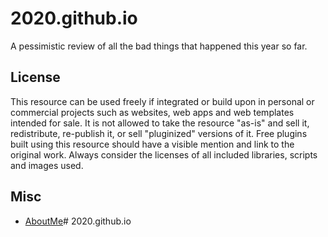 # 2020.github.io

A pessimistic review of all the bad things that happened this year so far.

## License
This resource can be used freely if integrated or build upon in personal or commercial projects such as websites, web apps and web templates intended for sale. It is not allowed to take the resource "as-is" and sell it, redistribute, re-publish it, or sell "pluginized" versions of it. Free plugins built using this resource should have a visible mention and link to the original work. Always consider the licenses of all included libraries, scripts and images used.

## Misc

- [AboutMe](http://www.aslightdesign.com)# 2020.github.io
